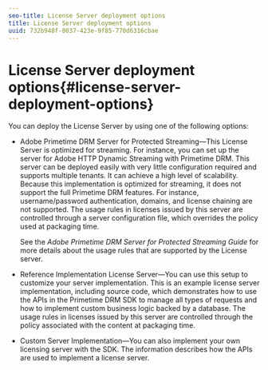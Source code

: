 ```yaml
---
seo-title: License Server deployment options
title: License Server deployment options
uuid: 732b948f-8037-423e-9f85-770d6316cbae
---
```


# License Server deployment options{#license-server-deployment-options}

You can deploy the License Server by using one of the following options:

* Adobe Primetime DRM Server for Protected Streaming—This License Server is optimized for streaming. For instance, you can set up the server for Adobe HTTP Dynamic Streaming with Primetime DRM. This server can be deployed easily with very little configuration required and supports multiple tenants. It can achieve a high level of scalability. Because this implementation is optimized for streaming, it does not support the full Primetime DRM features. For instance, username/password authentication, domains, and license chaining are not supported. The usage rules in licenses issued by this server are controlled through a server configuration file, which overrides the policy used at packaging time.

  See the *Adobe Primetime DRM Server for Protected Streaming Guide* for more details about the usage rules that are supported by the License server. 
* Reference Implementation License Server—You can use this setup to customize your server implementation. This is an example license server implementation, including source code, which demonstrates how to use the APIs in the Primetime DRM SDK to manage all types of requests and how to implement custom business logic backed by a database. The usage rules in licenses issued by this server are controlled through the policy associated with the content at packaging time. 
* Custom Server Implementation—You can also implement your own licensing server with the SDK. The information describes how the APIs are used to implement a license server.

